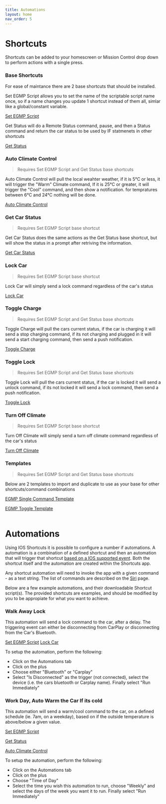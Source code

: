 ```yaml
---
title: Automations
layout: home
nav_order: 5
---
```

# Shortcuts
Shortcuts can be added to your homescreen or Mission Control drop down to perform actions with a single press. 

### Base Shortcuts
For ease of maintance there are 2 base shortcuts that should be installed. 

Set EGMP Script allows you to set the name of the scriptable script name once, so if a name changes you update 1 shortcut instead of them all, simlar like a global/constant variable. 

[Set EGMP Script](https://www.icloud.com/shortcuts/9e8eea220a724a5681845b6ad7310cc7)

Get Status will do a Remote Status command, pause, and then a Status command and return the car status to be used by IF statmenets in other shortcuts  

[Get Status](https://www.icloud.com/shortcuts/d5a43ab5fa57449281dfb80e23db24f0)

### Auto Climate Control
> Requires Set EGMP Script and Get Status base shortcuts

Auto Climate Control will pull the local weahter weather, if it is 5°C or less, it will trigger the "Warm" Climate command, If it is 25°C or greater, it will trigger the "Cool" command, and then show a notification. for tempratures between 6°C and 24°C nothing will be done. 

[Auto Climate Control](https://www.icloud.com/shortcuts/8f715425cc0440519ede0dcfbb0f6fbb)

### Get Car Status
> Requires Set EGMP Script base shortcut

Get Car Status does the same actions as the Get Status base shortcut, but will show the status in a prompt after retriving the information.

[Get Car Status](https://www.icloud.com/shortcuts/fe854046ab8849eca0f2e75a441c94e8)

### Lock Car
> Requires Set EGMP Script base shortcut

Lock Car will simply send a lock command regardless of the car's status

[Lock Car](https://www.icloud.com/shortcuts/9f19f84c2c974fc59d77cd9855aee2e9)

### Toggle Charge
> Requires Set EGMP Script and Get Status base shortcuts

Toggle Charge will pull the cars current status, if the car is charging it will send a stop charging command, if its not charging and plugged in it will send a start charging command, then send a push notification.

[Toggle Charge](https://www.icloud.com/shortcuts/e2bf22cb720f48ebbfe235ef8c5425e4)

### Toggle Lock
> Requires Set EGMP Script and Get Status base shortcuts

Toggle Lock will pull the cars current status, if the car is locked it will send a unlock command, if its not locked it will send a lock command, then send a push notification.

[Toggle Lock](https://www.icloud.com/shortcuts/bceb9e50bf13454192e38dbd87e96feb)

### Turn Off Climate
> Requires Set EGMP Script base shortcut

Turn Off Climate will simply send a turn off climate command regardless of the car's status

[Turn Off Climate](https://www.icloud.com/shortcuts/284e048645f74f25afe8122fae7c2c80)

### Templates
> Requires Set EGMP Script and Get Status base shortcuts

Below are 2 templates to import and duplicate to use as your base for other shortcuts/command combinations

[EGMP Single Command Template](https://www.icloud.com/shortcuts/bea4c5cf6dee4ab2b0b0b1d3494e6264)

[EGMP Toggle Template](https://www.icloud.com/shortcuts/11d05b8d476244f38719acb615fed3e0)
<br>
<br>
# Automations

Using IOS Shortcuts it is possible to configure a number if automations. A automation is a combination of a defined shortcut and then an automation that will trigger that shortcut [based on a IOS supported event](https://support.apple.com/en-ca/guide/shortcuts/apd932ff833f/ios). Both the shortcut itself and the automation are created within the Shortcuts app.

Any shortcut automation will need to invoke the app with a given command - as a text string. The list of commands are described on the [Siri](./siri.md) page.

Below are a few example automations, and their downloadable Shortcut script(s). The provided shortcuts are examples, and should be modified by you to be appropiate for what you want to achieve.

### Walk Away Lock

This automation will send a lock command to the car, after a delay. The triggering event can either be disconnecting from CarPlay or disconnecting from the Car's Bluetooth.

[Set EGMP Script](https://www.icloud.com/shortcuts/9e8eea220a724a5681845b6ad7310cc7)
[Lock Car](https://www.icloud.com/shortcuts/9f19f84c2c974fc59d77cd9855aee2e9)

To setup the automation, perform the following:

- Click on the Automations tab
- Click on the plus
- Choose either "Bluetooth" or "Carplay"
- Select "Is Disconnected" as the trigger (not connected), select the device (i.e. the cars bluetooth or Carplay name). Finally select "Run Immediately"

### Work Day, Auto Warm the Car If its cold

This automation will send a warm/cool command to the car, on a defined schedule (ie. 7am, on a weekday), based on if the outside temperature is above/below a given value. 

[Set EGMP Script](https://www.icloud.com/shortcuts/9e8eea220a724a5681845b6ad7310cc7)

[Get Status](https://www.icloud.com/shortcuts/d5a43ab5fa57449281dfb80e23db24f0)

[Auto Climate Control](https://www.icloud.com/shortcuts/8f715425cc0440519ede0dcfbb0f6fbb)

To setup the automation, perform the following:

- Click on the Automations tab
- Click on the plus
- Choose "Time of Day"
- Select the time you wish this automation to run, choose "Weekly" and select the days of the week you want it to run. Finally select "Run Immediately"


